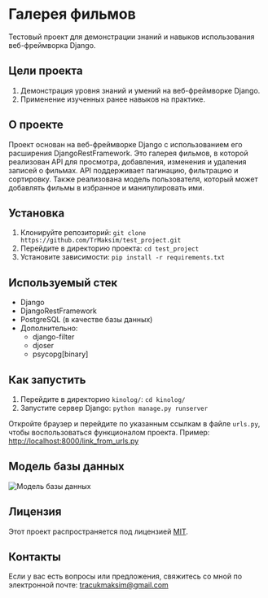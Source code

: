 # Галерея фильмов

Тестовый проект для демонстрации знаний и навыков использования веб-фреймворка Django.

## Цели проекта

1. Демонстрация уровня знаний и умений на веб-фреймворке Django.
2. Применение изученных ранее навыков на практике.

## О проекте

Проект основан на веб-фреймворке Django с использованием его расширения DjangoRestFramework. Это галерея фильмов, в которой реализован API для просмотра, добавления, изменения и удаления записей о фильмах. API поддерживает пагинацию, фильтрацию и сортировку. Также реализована модель пользователя, который может добавлять фильмы в избранное и манипулировать ими.

## Установка

1. Клонируйте репозиторий: `git clone https://github.com/TrMaksim/test_project.git`
2. Перейдите в директорию проекта: `cd test_project`
3. Установите зависимости: `pip install -r requirements.txt`

## Используемый стек

- Django
- DjangoRestFramework
- PostgreSQL (в качестве базы данных)
- Дополнительно:
  - django-filter
  - djoser
  - psycopg[binary]

## Как запустить

1. Перейдите в директорию `kinolog/`: `cd kinolog/`
2. Запустите сервер Django: `python manage.py runserver`

Откройте браузер и перейдите по указанным ссылкам в файле `urls.py`, чтобы воспользоваться функционалом проекта. Пример: [http://localhost:8000/link_from_urls.py](http://localhost:8000/link_from_urls.py)

## Модель базы данных

![Модель базы данных](https://github.com/TrMaksim/test_project/assets/127137829/fadd0502-7da7-4f52-891d-1cc438bd2f53)



## Лицензия

Этот проект распространяется под лицензией [MIT]([[ссылка-на-лицензию](https://opensource.org/licenses/MIT)](https://opensource.org/license/mit/)).

## Контакты

Если у вас есть вопросы или предложения, свяжитесь со мной по электронной почте: tracukmaksim@gmail.com
